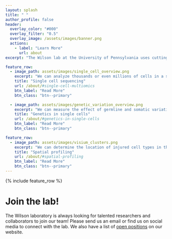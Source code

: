 ```yaml
---
layout: splash
title: " "
author_profile: false
header:
  overlay_color: "#000"
  overlay_filter: "0.5"
  overlay_image: /assets/images/banner.png
  actions:
    - label: "Learn More"
      url: about
excerpt: "The Wilson lab at the University of Pennsylvania uses cutting edge technologies like single cell sequencing and spatial profiling to develop new therapies for chronic kidney disease."

feature_row:
  - image_path: assets/images/single_cell_overview.png
    excerpt: "We can analyze thousands or even millions of cells in a single experiment to ask how cell composition and signaling pathways change in disease"
    title: "Single cell sequencing"
    url: /about/#single-cell-multiomics
    btn_label: "Read More"
    btn_class: "btn--primary"

  - image_path: assets/images/genetic_variation_overview.png
    excerpt: "We can measure the effect of germline and somatic variation in single cells to ask how genetic background affects disease progression"
    title: "Genetics in single cells"
    url: /about/#genetics-in-single-cells
    btn_label: "Read More"
    btn_class: "btn--primary"

feature_row:
  - image_path: assets/images/visium_clusters.png
    excerpt: "We can determine the location of injured cell types in the kidney and quantify changes in intercellular signaling"
    title: "Spatial profiling"
    url: /about/#spatial-profiling
    btn_label: "Read More"
    btn_class: "btn--primary"
---
```



{% include feature_row %}


# Join the lab!

The Wilson laboratory is always looking for talented researchers and collaborators to join our team! Please send us an email or find us on social media to connect with the lab. We also have a list of [open positions](/_pages/positions.md) on our website.
